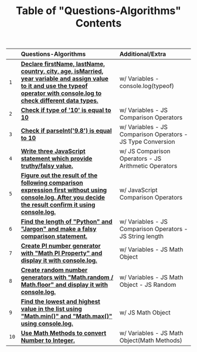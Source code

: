 <div align="center">

<h1>Table of "Questions-Algorithms" Contents</h1>

<br>

</div>

|      | Questions-Algorithms                                                                                                                                                                                                                                                                          | Additional/Extra                                            |
| :--- | :-------------------------------------------------------------------------------------------------------------------------------------------------------------------------------------------------------------------------------------------------------------------------------------------- | :---------------------------------------------------------- |
| `1`  | **[Declare firstName, lastName, country, city, age, isMarried, year variable and assign value to it and use the typeof operator with console.log to check different data types.](https://github.com/emr3rden/JavaScript-Trainings/tree/main/Questions-Algorithms/Questions-Algorithms/1.js)** | w/ Variables - console.log(typeof)                          |
| `2`  | **[Check if type of '10' is equal to 10](https://github.com/emr3rden/JavaScript-Trainings/tree/main/Questions-Algorithms/Questions-Algorithms/2.js)**                                                                                                                                         | w/ Variables - JS Comparison Operators                      |
| `3`  | **[Check if parseInt('9.8') is equal to 10](https://github.com/emr3rden/JavaScript-Trainings/tree/main/Questions-Algorithms/Questions-Algorithms/3.js)**                                                                                                                                      | w/ Variables - JS Comparison Operators - JS Type Conversion |
| `4`  | **[Write three JavaScript statement which provide truthy/falsy value.](https://github.com/emr3rden/JavaScript-Trainings/tree/main/Questions-Algorithms/Questions-Algorithms/4.js)**                                                                                                           | w/ JS Comparison Operators - JS Arithmetic Operators        |
| `5`  | **[Figure out the result of the following comparison expression first without using console.log. After you decide the result confirm it using console.log.](https://github.com/emr3rden/JavaScript-Trainings/tree/main/Questions-Algorithms/Questions-Algorithms/5.js)**                      | w/ JavaScript Comparison Operators                          |
| `6`  | **[Find the length of "Python" and "Jargon" and make a falsy comparison statement.](https://github.com/emr3rden/JavaScript-Trainings/tree/main/Questions-Algorithms/Questions-Algorithms/6.js)**                                                                                              | w/ Variables - JS Comparison Operators - JS String length   |
| `7`  | **[Create PI number generator with "Math PI Property" and display it with console.log.](https://github.com/emr3rden/JavaScript-Trainings/tree/main/Questions-Algorithms/Questions-Algorithms/7.js)**                                                                                          | w/ Variables - JS Math Object                               |
| `8`  | **[Create random number generators with "Math.random / Math.floor" and display it with console.log.](https://github.com/emr3rden/JavaScript-Trainings/tree/main/Questions-Algorithms/Questions-Algorithms/8.js)**                                                                             | w/ Variables - JS Math Object - JS Random                   |
| `9`  | **[Find the lowest and highest value in the list using "Math.min()" and "Math.max()" using console.log.](https://github.com/emr3rden/JavaScript-Trainings/tree/main/Questions-Algorithms/Questions-Algorithms/9.js)**                                                                         | w/ JS Math Object                                           |
| `10` | **[Use Math Methods to convert Number to Integer.](https://github.com/emr3rden/JavaScript-Trainings/tree/main/Questions-Algorithms/Questions-Algorithms/10.js)**                                                                                                                              | w/ Variables - JS Math Object(Math Methods)                 |
